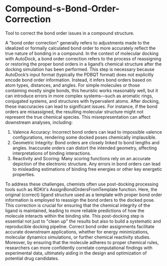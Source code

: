 # Compound-s-Bond-Order-Correction
Tool to correct the bond order issues in a compound structure.

A "bond order correction" generally refers to adjustments made to the idealized or formally calculated bond order to more accurately reflect the true nature of bonding in a compound.
In the context of molecular docking with AutoDock, a bond order correction refers to the process of reassigning or restoring the proper bond orders in a ligand’s chemical structure after the docking simulation has been performed. This step is necessary because AutoDock’s input format (typically the PDBQT format) does not explicitly encode bond order information. Instead, it infers bond orders based on atom types, distances, and angles. For simple molecules or those containing mostly single bonds, this heuristic works reasonably well, but it can introduce errors in more complex systems—such as aromatic rings, conjugated systems, and structures with hypervalent atoms.
After docking, these inaccuracies can lead to significant issues. For instance, if the bond orders are misassigned, the resulting molecular structure might not represent the true chemical species. This misrepresentation can affect downstream analyses, including:

 1. Valence Accuracy: Incorrect bond orders can lead to impossible valence configurations, rendering some docked poses chemically implausible.
 2. Geometric Integrity: Bond orders are closely linked to bond lengths and angles. Inaccurate orders can distort the intended geometry, affecting interpretations of binding interactions.
 3. Reactivity and Scoring: Many scoring functions rely on an accurate depiction of the electronic structure. Any errors in bond orders can lead to misleading estimations of binding free energies or other key energetic properties.

To address these challenges, chemists often use post-docking processing tools such as RDKit's AssignBondOrdersFromTemplate function. Here, the original (correct) ligand structure used as a template with proper bond order information is employed to reassign the bond orders to the docked pose. This correction is crucial for ensuring that the chemical integrity of the ligand is maintained, leading to more reliable predictions of how the molecule interacts within the binding site.
This post-docking step is essential not just to "clean up" the results but also to build a systematic and reproducible docking pipeline. Correct bond order assignments facilitate accurate downstream applications, whether for energy minimizations, molecular dynamics simulations, or further chemical reactivity studies. Moreover, by ensuring that the molecule adheres to proper chemical rules, researchers can more confidently correlate computational findings with experimental data, ultimately aiding in the design and optimization of potential drug candidates.
